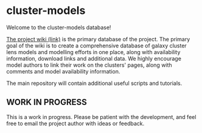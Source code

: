 # cluster-models

Welcome to the cluster-models database!

[The project wiki (link)](https://github.com/mbronikowski/cluster-models/wiki) is the primary database of the project. The primary goal of the wiki is to create a comprehensive database of galaxy cluster lens models and modelling efforts in one place, along with availability information, download links and additional data. We highly encourage model authors to link their work on the clusters' pages, along with comments and model availability information.

The main repository will contain additional useful scripts and tutorials.

## WORK IN PROGRESS

This is a work in progress. Please be patient with the development, and feel free to email the project author with ideas or feedback.

